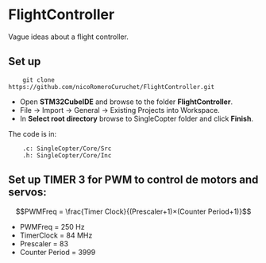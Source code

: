 # FlightController
Vague ideas about a flight controller.

## Set up
        git clone https://github.com/nicoRomeroCuruchet/FlightController.git

- Open **STM32CubeIDE** and browse to the folder **FlightController**.
- File -> Import -> General -> Existing Projects into Workspace.
- In **Select root directory** browse to SingleCopter folder and click **Finish**.
        
The code is in:

        .c: SingleCopter/Core/Src
        .h: SingleCopter/Core/Inc

## Set up TIMER 3 for PWM to control de motors and servos:

$$PWMFreq = \frac{Timer Clock}{(Prescaler+1)×(Counter Period+1)}$$

- PWMFreq        = 250 Hz
- TimerClock     = 84 MHz
- Prescaler      = 83
- Counter Period = 3999
